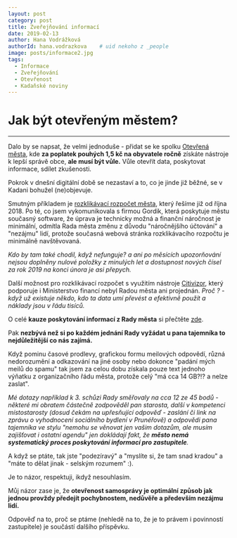 ```yaml
---
layout: post
category: post
title: Zveřejňování informací
date: 2019-02-13
author: Hana Vodrážková
authorId: hana.vodrazkova    # uid nekoho z _people
image: posts/informace2.jpg
tags:
  - Informace
  - Zveřejňování 
  - Otevřenost
  - Kadaňské noviny
---
```



Jak být otevřeným městem?
===
---

Dalo by se napsat, že velmi jednoduše - přidat se ke spolku [Otevřená města](https://www.otevrenamesta.cz), kde **za poplatek pouhých 1,5 kč na obyvatele ročně** získáte nástroje k lepší správě obce, **ale musí být vůle.** 
Vůle otevřít data, poskytovat informace, sdílet zkušenosti.

Pokrok v dnešní digitální době se nezastaví a to, co je jinde již běžné, se v Kadani bohužel (ne)objevuje.

Smutným příkladem je [rozklikávací rozpočet města](https://kadan.pirati.cz/aktuality/rozpocet.html), který řešíme již od října 2018.
Po té, co jsem vykomunikovala s firmou Gordik, která poskytuje městu současný software, že úprava je technicky možná a finanční náročnost je minimální, odmítla Rada města změnu z důvodu "náročnějšího účtování" a "nezájmu" lidí, protože současná webová stránka rozklikávacího rozpočtu je minimálně navštěvovaná. 

*Kdo by tam také chodil, když nefunguje? a ani po měsících upozorňování nejsou doplněny nulové položky z minulých let
a dostupnost nových čísel za rok 2019 na konci února je asi přepych.*

Další možnost pro rozklikávací rozpočet s využitím nástroje [Citivizor](https://www.cityvizor.cz), který podporuje i Ministerstvo financí nebyl Radou města ani projednán. 
*Proč ? - když už existuje někdo, kdo ta data umí převést a efektivně použít a náklady jsou v řádu tisíců.* 
  
O celé **kauze poskytování informací z Rady města** si přečtěte [zde](https://kadan.pirati.cz/aktuality/kauza-informace.html).

Pak **nezbývá než si po každém jednání Rady vyžádat u pana tajemníka to nejdůležitější co nás zajímá.**

Když pominu časové prodlevy, grafickou formu meilových odpovědí, různá nedorozumění a odkazování na jiné osoby nebo dokonce 
"padání mých meilů do spamu" tak jsem za celou dobu získala pouze text jednoho výňatku z organizačního řádu města, protože celý 
"má cca 14 GB?!? a nelze zaslat".  

*Mé dotazy například k 3. schůzi Rady směřovaly na cca 12 ze 45 bodů* 
*- některé mi obratem částečně zodpověděl pan starosta,* 
*další v kompetenci místostarosty (dosud čekám na upřesňující odpověď - zaslání či link na zprávu o vyhodnocení sociálního bydlení v Prunéřově) 
a odpovědi pana tajemníka ve stylu "nemohu se věnovat jen vašim dotazům, ale musím zajišťovat i ostatní agendu" jen dokládají fakt, že **město nemá systematický proces poskytování informací pro zastupitele**.*

A když se ptáte, tak jste "podezíravý" a "myslíte si, že tam snad kradou" a "máte to dělat jinak - selským rozumem" :).

Je to názor, respektuji, ikdyž nesouhlasím. 

Můj názor zase je, že **otevřenost samosprávy je optimální způsob jak jednou provždy předejít pochybnostem, nedůvěře a především nezájmu lidí.**  

Odpověď na to, proč se ptáme (nehledě na to, že je to právem i povinností zastupitele) je součástí dalšího příspěvku.
